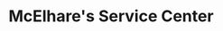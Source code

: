 ---
title: "McElhare's Service Center"
url: /sellersville/mcelhares-service-center/
shop: car repair
---